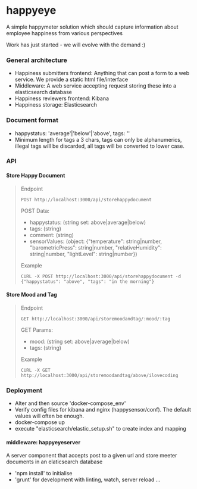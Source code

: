 # happyeye
A simple happymeter solution which should capture information about employee happiness from various perspectives

Work has just started - we will evolve with the demand :)

### General architecture
* Happiness submitters frontend: Anything that can post a form to a web service. We provide a static html file/interface
* Middleware: A web service accepting request storing these into a elasticsearch database
* Happiness reviewers frontend: Kibana
* Happiness storage: Elasticsearch

### Document format
* happystatus: 'average'|'below'|'above', tags: '<string>'
* Minimum length for tags a 3 chars, tags can only be alphanumerics, illegal tags will be discarded, all tags will be converted to lower case.

### API

#### Store Happy Document

> Endpoint
> ```
> POST http://localhost:3000/api/storehappydocument
> ```
> POST Data:
> * happystatus: (string set: above|average|below)
> * tags: (string)
> * comment: (string)
> * sensorValues: (object: {"temperature": string|number, "barometricPress": string|number, "relativeHumidity": string|number, "lightLevel": string|number})
>
> Example
> ```
> CURL -X POST http://localhost:3000/api/storehappydocument -d {"happystatus": "above", "tags": "in the morning"}
> ```

#### Store Mood and Tag

> Endpoint
> ```
> GET http://localhost:3000/api/storemoodandtag/:mood/:tag
> ```
> GET Params:
> * mood: (string set: above|average|below)
> * tags: (string)
>
> Example
> ```
> CURL -X GET http://localhost:3000/api/storemoodandtag/above/ilovecoding
> ```

### Deployment
* Alter and then source 'docker-compose_env'
* Verify config files for kibana and nginx (happysensor/conf). The default values will often be enough.
* docker-compose up
* execute "elasticsearch/elastic_setup.sh" to create index and mapping

#### middleware: happyeyeserver ####

A server component that accepts post to a given url and store meeter documents in an elaticsearch database

* 'npm install' to initialise
* 'grunt' for development with linting, watch, server reload ...
